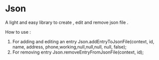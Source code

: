# Json

A light and easy library to create , edit and remove json file .

How to use :
1. For adding and editing an entry
Json.addEntryToJsonFile(context, id, name, address, phone,working,null,null,null, null, false);
2. For removing entry
Json.removeEntryFromJsonFile(context, id);

